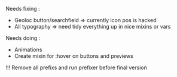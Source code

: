 Needs fixing : 
- Geoloc button/searchfield => currently icon pos is hacked
- All typography => need tidy everything up in nice mixins or vars

Needs doing :
- Animations
- Create mixin for :hover on buttons and previews

!!! Remove all prefixs and run prefixer before final version